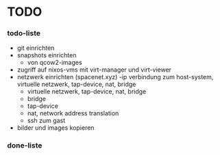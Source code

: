 # TODO

### todo-liste
- git einrichten
- snapshots einrichten
  - von qcow2-images
- zugriff auf nixos-vms mit virt-manager und virt-viewer
- netzwerk einrichten (spacenet.xyz)
  -ip verbindung zum host-system, virtuelle netzwerk, tap-device, nat, bridge
  - virtuelle netzwerk, tap-device, nat, bridge
  - bridge
  - tap-device
  - nat, network address translation
  - ssh zum gast
- bilder und images kopieren

### done-liste
